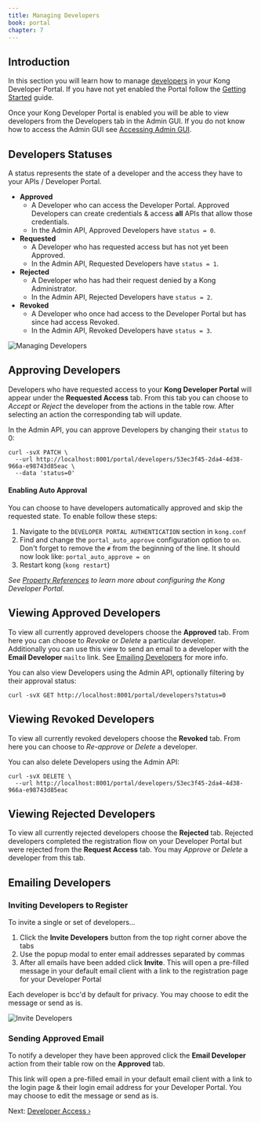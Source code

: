 ```yaml
---
title: Managing Developers
book: portal
chapter: 7
---
```

## Introduction

In this section you will learn how to manage [developers](/enterprise/{{page.kong_version}}/developer-portal/glossary/#types-of-humans) in your Kong Developer Portal. If you have not yet enabled the Portal follow the [Getting Started](/enterprise/{{page.kong_version}}/developer-portal/configuration/getting-started/) guide.

Once your Kong Developer Portal is enabled you will be able to view developers from the Developers tab in the Admin GUI. If you do not know how to access the Admin GUI see [Accessing Admin GUI](/enterprise/{{page.kong_version}}/admin-gui/overview).

## Developers Statuses

A status represents the state of a developer and the access they have to your APIs / Developer Portal.

* **Approved**
  * A Developer who can access the Developer Portal. Approved Developers can create credentials &amp; access **all** APIs that allow those credentials.
  * In the Admin API, Approved Developers have `status = 0`.
* **Requested**
  * A Developer who has requested access but has not yet been Approved.
  * In the Admin API, Requested Developers have `status = 1`.
* **Rejected**
  * A Developer who has had their request denied by a Kong Administrator.
  * In the Admin API, Rejected Developers have `status = 2`.
* **Revoked**
  * A Developer who once had access to the Developer Portal but has since had access Revoked.
  * In the Admin API, Revoked Developers have `status = 3`.

![Managing Developers](https://konghq.com/wp-content/uploads/2018/05/gui-developer-tabs.png)

## Approving Developers

Developers who have requested access to your **Kong Developer Portal** will appear under the **Requested Access** tab.
From this tab you can choose to *Accept* or *Reject* the developer from the actions in the table row. After selecting an action the corresponding tab will update.

In the Admin API, you can approve Developers by changing their `status` to 0:

```
curl -svX PATCH \
  --url http://localhost:8001/portal/developers/53ec3f45-2da4-4d38-966a-e98743d85eac \
  --data 'status=0'
```

#### Enabling Auto Approval

You can choose to have developers automatically approved and skip the requested state. To enable follow these steps:

1. Navigate to the `DEVELOPER PORTAL AUTHENTICATION` section in `kong.conf`
2. Find and change the `portal_auto_approve` configuration option to `on`. Don't forget to remove the `#` from the beginning of the line.
It should now look like:
`portal_auto_approve = on`
3. Restart kong (`kong restart`)

*See [Property References](/enterprise/{{page.kong_version}}/developer-portal/configuration/property-reference) to learn more about configuring the Kong Developer Portal.*

## Viewing Approved Developers

To view all currently approved developers choose the **Approved** tab. From here you can choose to *Revoke* or *Delete* a particular developer. Additionally you can use this view to send an email to a developer with the **Email Developer** `mailto` link. See [Emailing Developers](#emailing-developers) for more info.

You can also view Developers using the Admin API, optionally filtering by their approval status:

```
curl -svX GET http://localhost:8001/portal/developers?status=0
```

## Viewing Revoked Developers

To view all currently revoked developers choose the **Revoked** tab. From here you can choose to *Re-approve* or *Delete* a developer.

You can also delete Developers using the Admin API:

```
curl -svX DELETE \
  --url http://localhost:8001/portal/developers/53ec3f45-2da4-4d38-966a-e98743d85eac
```

## Viewing Rejected Developers

To view all currently rejected developers choose the **Rejected** tab. Rejected developers completed the registration flow on your Developer Portal but were rejected from the **Request Access** tab. You may *Approve* or *Delete* a developer from this tab.

## Emailing Developers

### Inviting Developers to Register

To invite a single or set of developers...

1. Click the **Invite Developers** button from the top right corner above the tabs
2. Use the popup modal to enter email addresses separated by commas
3. After all emails have been added click **Invite**. This will open a pre-filled message in your default email client with a link to the registration page for your Developer Portal

Each developer is bcc'd by default for privacy. You may choose to edit the message or send as is.

![Invite Developers](https://konghq.com/wp-content/uploads/2018/05/invite-developers.png)

### Sending Approved Email

To notify a developer they have been approved click the **Email Developer** action from their table row on the **Approved** tab.

This link will open a pre-filled email in your default email client with a link to the login page &amp; their login email address for your Developer Portal. You may choose to edit the message or send as is.

Next: [Developer Access &rsaquo;]({{page.book.next}})
